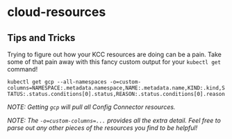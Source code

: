# cloud-resources

## Tips and Tricks

Trying to figure out how your KCC resources are doing can be a pain. Take some of that pain away with this fancy custom output for your `kubectl get` command!

`kubectl get gcp --all-namespaces -o=custom-columns=NAMESPACE:.metadata.namespace,NAME:.metadata.name,KIND:.kind,STATUS:.status.conditions[0].status,REASON:.status.conditions[0].reason`

*NOTE: Getting `gcp` will pull all Config Connector resources.*

*NOTE: The `-o=custom-columns=...` provides all the extra detail. Feel free to parse out any other pieces of the resources you find to be helpful!*
